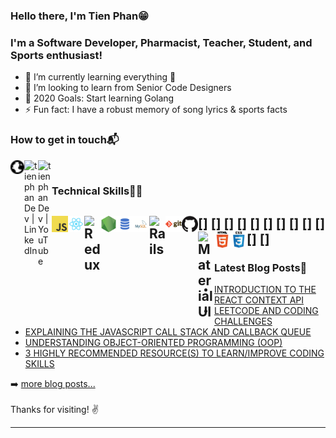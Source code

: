 ### Hello there, I'm Tien Phan😁

<!--
**TienPhanDev/TienPhanDev** is a ✨ _special_ ✨ repository because its `README.md` (this file) appears on your GitHub profile.

Here are some ideas to get you started:

- 🔭 I’m currently working on ...
- 🌱 I’m currently learning ...
- 👯 I’m looking to collaborate on ...
- 🤔 I’m looking for help with ...
- 💬 Ask me about ...
- 📫 How to reach me: ...
- 😄 Pronouns: ...
- ⚡ Fun fact: ...
-->

### I'm a Software Developer, Pharmacist, Teacher, Student, and Sports enthusiast!

- 🌱 I’m currently learning everything 🤣
- 👯 I’m looking to learn from Senior Code Designers
- 🥅 2020 Goals: Start learning Golang
- ⚡ Fun fact: I have a robust memory of song lyrics & sports facts<br />



### How to get in touch📬
[<img align="left" alt="tienphanDev" width="22px" src="https://raw.githubusercontent.com/iconic/open-iconic/master/svg/globe.svg" />][website]
[<img align="left" alt="tienphanDev | LinkedIn" width="22px" src="https://cdn.jsdelivr.net/npm/simple-icons@v3/icons/linkedin.svg" />][linkedin]
[<img align="left" alt="tienphanDev | YouTube" width="22px" src="https://cdn.jsdelivr.net/npm/simple-icons@v3/icons/youtube.svg" />][youtube]
<br />

### Technical Skills👨‍💻
[<img align="left" alt="JavaScript" width="26px" src="https://raw.githubusercontent.com/github/explore/80688e429a7d4ef2fca1e82350fe8e3517d3494d/topics/javascript/javascript.png" />]
[<img align="left" alt="React" width="26px" src="https://raw.githubusercontent.com/github/explore/80688e429a7d4ef2fca1e82350fe8e3517d3494d/topics/react/react.png" />]
[<img align="left" alt="Redux" width="26px" src="https://img2.pngio.com/redux-react-javascript-vuejs-single-page-application-png-redux-png-820_500.jpg" />]
[<img align="left" alt="Node.js" width="26px" src="https://raw.githubusercontent.com/github/explore/80688e429a7d4ef2fca1e82350fe8e3517d3494d/topics/nodejs/nodejs.png" />]
[<img align="left" alt="SQL" width="26px" src="https://raw.githubusercontent.com/github/explore/80688e429a7d4ef2fca1e82350fe8e3517d3494d/topics/sql/sql.png" />]
[<img align="left" alt="MySQL" width="26px" src="https://raw.githubusercontent.com/github/explore/80688e429a7d4ef2fca1e82350fe8e3517d3494d/topics/mysql/mysql.png" />]
[<img align="left" alt="Rails" width="26px" src="https://e7.pngegg.com/pngimages/535/618/png-clipart-ruby-on-rails-computer-programming-programming-language-ruby-angle-rectangle.png" />]
[<img align="left" alt="Git" width="26px" src="https://raw.githubusercontent.com/github/explore/80688e429a7d4ef2fca1e82350fe8e3517d3494d/topics/git/git.png" />]
[<img align="left" alt="GitHub" width="26px" src="https://raw.githubusercontent.com/github/explore/78df643247d429f6cc873026c0622819ad797942/topics/github/github.png" />]
[<img align="left" alt="MaterialUI" width="26px" src="https://material-ui.com/static/logo.png" />]
[<img align="left" alt="HTML5" width="26px" src="https://raw.githubusercontent.com/github/explore/80688e429a7d4ef2fca1e82350fe8e3517d3494d/topics/html/html.png" />]
[<img align="left" alt="CSS3" width="26px" src="https://raw.githubusercontent.com/github/explore/80688e429a7d4ef2fca1e82350fe8e3517d3494d/topics/css/css.png" />]
<br />
---

### Latest Blog Posts📕 

<!-- BLOG-POST-LIST:START -->
- [INTRODUCTION TO THE REACT CONTEXT API](https://www.medicine2code.com/introduction-to-the-react-context-api/)
- [LEETCODE AND CODING CHALLENGES](https://www.medicine2code.com/leetcode-and-coding-challenges/)
- [EXPLAINING THE JAVASCRIPT CALL STACK AND CALLBACK QUEUE](https://www.medicine2code.com/explaining-the-javascript-call-stack-and-callback-queue/)
- [UNDERSTANDING OBJECT-ORIENTED PROGRAMMING (OOP)](https://www.medicine2code.com/understanding-object-oriented-programming-oop/)
- [3 HIGHLY RECOMMENDED RESOURCE(S) TO LEARN/IMPROVE CODING SKILLS](https://www.medicine2code.com/3-highly-recommended-resources-to-learn-improve-coding-skills/)
<!-- BLOG-POST-LIST:END -->

➡️ [more blog posts...](https://medicine2code.com)
<br />
<br />
Thanks for visiting! ✌

---

[website]: https://medicine2code.com
[youtube]: https://youtube.com/TienPhanDev
[linkedin]: https://linkedin.com/in/tien-phan-dc
